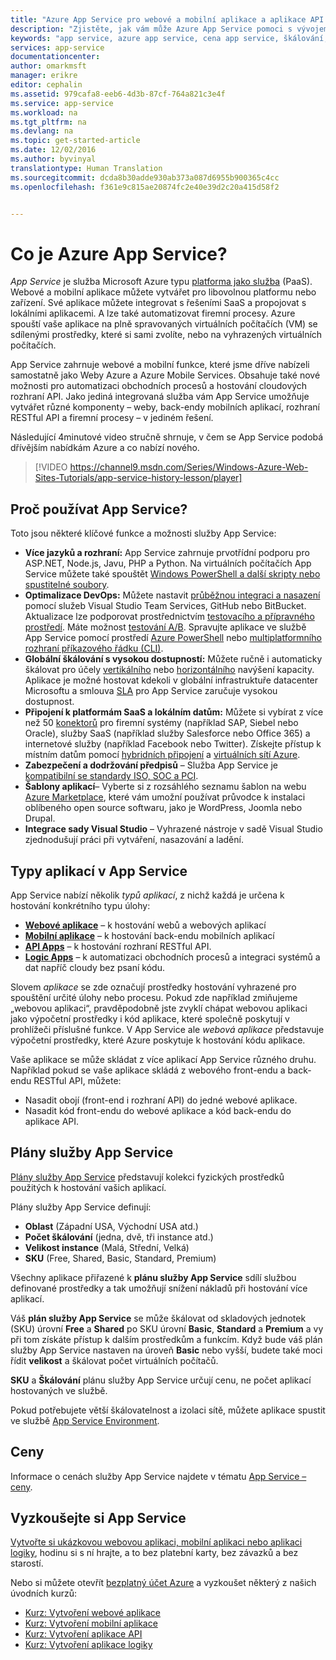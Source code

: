 ```yaml
---
title: "Azure App Service pro webové a mobilní aplikace a aplikace API | Dokumentace Microsoftu"
description: "Zjistěte, jak vám může Azure App Service pomoci s vývojem, nasazením a správou webových a mobilních aplikací."
keywords: "app service, azure app service, cena app service, škálování, škálovatelné, nasazení aplikace, nasazení aplikace azure, paas, platforma jako služba, web, azure mobile"
services: app-service
documentationcenter: 
author: omarkmsft
manager: erikre
editor: cephalin
ms.assetid: 979cafa8-eeb6-4d3b-87cf-764a821c3e4f
ms.service: app-service
ms.workload: na
ms.tgt_pltfrm: na
ms.devlang: na
ms.topic: get-started-article
ms.date: 12/02/2016
ms.author: byvinyal
translationtype: Human Translation
ms.sourcegitcommit: dcda8b30adde930ab373a087d6955b900365c4cc
ms.openlocfilehash: f361e9c815ae20874fc2e40e39d2c20a415d58f2


---
```

# <a name="what-is-azure-app-service"></a>Co je Azure App Service?
*App Service* je služba Microsoft Azure typu [platforma jako služba](https://en.wikipedia.org/wiki/Platform_as_a_service) (PaaS). Webové a mobilní aplikace můžete vytvářet pro libovolnou platformu nebo zařízení. Své aplikace můžete integrovat s řešeními SaaS a propojovat s lokálními aplikacemi. A lze také automatizovat firemní procesy. Azure spouští vaše aplikace na plně spravovaných virtuálních počítačích (VM) se sdílenými prostředky, které si sami zvolíte, nebo na vyhrazených virtuálních počítačích.

App Service zahrnuje webové a mobilní funkce, které jsme dříve nabízeli samostatně jako Weby Azure a Azure Mobile Services. Obsahuje také nové možnosti pro automatizaci obchodních procesů a hostování cloudových rozhraní API. Jako jediná integrovaná služba vám App Service umožňuje vytvářet různé komponenty – weby, back-endy mobilních aplikací, rozhraní RESTful API a firemní procesy – v jediném řešení.

Následující 4minutové video stručně shrnuje, v čem se App Service podobá dřívějším nabídkám Azure a co nabízí nového.

> [!VIDEO https://channel9.msdn.com/Series/Windows-Azure-Web-Sites-Tutorials/app-service-history-lesson/player]
> 
> 

## <a name="why-use-app-service"></a>Proč používat App Service?
Toto jsou některé klíčové funkce a možnosti služby App Service:

* **Více jazyků a rozhraní:** App Service zahrnuje prvotřídní podporu pro ASP.NET, Node.js, Javu, PHP a Python. Na virtuálních počítačích App Service můžete také spouštět [Windows PowerShell a další skripty nebo spustitelné soubory](../app-service-web/web-sites-create-web-jobs.md).
* **Optimalizace DevOps:** Můžete nastavit [průběžnou integraci a nasazení](../app-service-web/app-service-continuous-deployment.md) pomocí služeb Visual Studio Team Services, GitHub nebo BitBucket. Aktualizace lze podporovat prostřednictvím [testovacího a přípravného prostředí](../app-service-web/web-sites-staged-publishing.md). Máte možnost [testování A/B](../app-service-web/app-service-web-test-in-production-get-start.md). Spravujte aplikace ve službě App Service pomocí prostředí [Azure PowerShell](/powershell/azureps-cmdlets-docs) nebo [multiplatformního rozhraní příkazového řádku (CLI)](../xplat-cli-install.md).
* **Globální škálování s vysokou dostupností:** Můžete ručně i automaticky škálovat pro účely [vertikálního](../app-service-web/web-sites-scale.md) nebo [horizontálního](../monitoring-and-diagnostics/insights-how-to-scale.md) navýšení kapacity. Aplikace je možné hostovat kdekoli v globální infrastruktuře datacenter Microsoftu a smlouva [SLA](https://azure.microsoft.com/support/legal/sla/app-service/) pro App Service zaručuje vysokou dostupnost.
* **Připojení k platformám SaaS a lokálním datům:** Můžete si vybírat z více než 50 [konektorů](../connectors/apis-list.md) pro firemní systémy (například SAP, Siebel nebo Oracle), služby SaaS (například služby Salesforce nebo Office 365) a internetové služby (například Facebook nebo Twitter). Získejte přístup k místním datům pomocí [hybridních připojení](../biztalk-services/integration-hybrid-connection-overview.md) a [virtuálních sítí Azure](../app-service-web/web-sites-integrate-with-vnet.md).
* **Zabezpečení a dodržování předpisů** – Služba App Service je [kompatibilní se standardy ISO, SOC a PCI](https://www.microsoft.com/TrustCenter/).
* **Šablony aplikací**– Vyberte si z rozsáhlého seznamu šablon na webu [Azure Marketplace](https://azure.microsoft.com/marketplace/), které vám umožní používat průvodce k instalaci oblíbeného open source softwaru, jako je WordPress, Joomla nebo Drupal.
* **Integrace sady Visual Studio** – Vyhrazené nástroje v sadě Visual Studio zjednodušují práci při vytváření, nasazování a ladění.

## <a name="app-types-in-app-service"></a>Typy aplikací v App Service
App Service nabízí několik *typů aplikací*, z nichž každá je určena k hostování konkrétního typu úlohy:

* [**Webové aplikace**](../app-service-web/app-service-web-overview.md) – k hostování webů a webových aplikací
* [**Mobilní aplikace**](../app-service-mobile/app-service-mobile-value-prop.md) – k hostování back-endu mobilních aplikací
* [**API Apps**](../app-service-api/app-service-api-apps-why-best-platform.md) – k hostování rozhraní RESTful API.
* [**Logic Apps**](../app-service-logic/app-service-logic-what-are-logic-apps.md) – k automatizaci obchodních procesů a integraci systémů a dat napříč cloudy bez psaní kódu.

Slovem *aplikace* se zde označují prostředky hostování vyhrazené pro spouštění určité úlohy nebo procesu. Pokud zde například zmiňujeme „webovou aplikaci“, pravděpodobně jste zvyklí chápat webovou aplikaci jako výpočetní prostředky i kód aplikace, které společně poskytují v prohlížeči příslušné funkce. V App Service ale *webová aplikace* představuje výpočetní prostředky, které Azure poskytuje k hostování kódu aplikace. 

Vaše aplikace se může skládat z více aplikací App Service různého druhu. Například pokud se vaše aplikace skládá z webového front-endu a back-endu RESTful API, můžete:

- Nasadit obojí (front-end i rozhraní API) do jedné webové aplikace.  
- Nasadit kód front-endu do webové aplikace a kód back-endu do aplikace API. 



## <a name="app-service-plans"></a>Plány služby App Service
[Plány služby App Service](azure-web-sites-web-hosting-plans-in-depth-overview.md) představují kolekci fyzických prostředků použitých k hostování vašich aplikací.

Plány služby App Service definují:

- **Oblast** (Západní USA, Východní USA atd.)
- **Počet škálování** (jedna, dvě, tři instance atd.)
- **Velikost instance** (Malá, Střední, Velká)
- **SKU** (Free, Shared, Basic, Standard, Premium)

Všechny aplikace přiřazené k **plánu služby App Service** sdílí službou definované prostředky a tak umožňují snížení nákladů při hostování více aplikací.

Váš **plán služby App Service** se může škálovat od skladových jednotek (SKU) úrovní **Free** a **Shared** po SKU úrovní **Basic**, **Standard** a **Premium** a vy při tom získáte přístup k dalším prostředkům a funkcím. Když bude váš plán služby App Service nastaven na úroveň **Basic** nebo vyšší, budete také moci řídit **velikost** a škálovat počet virtuálních počítačů.

**SKU** a **Škálování** plánu služby App Service určují cenu, ne počet aplikací hostovaných ve službě. 

Pokud potřebujete větší škálovatelnost a izolaci sítě, můžete aplikace spustit ve službě [App Service Environment](../app-service-web/app-service-app-service-environment-intro.md).

## <a name="pricing"></a>Ceny
Informace o cenách služby App Service najdete v tématu [App Service – ceny](https://azure.microsoft.com/pricing/details/app-service/).

## <a name="test-drive-app-service"></a>Vyzkoušejte si App Service
[Vytvořte si ukázkovou webovou aplikaci, mobilní aplikaci nebo aplikaci logiky](http://go.microsoft.com/fwlink/?LinkId=523751), hodinu si s ní hrajte, a to bez platební karty, bez závazků a bez starostí.

Nebo si můžete otevřít [bezplatný účet Azure](https://azure.microsoft.com/pricing/free-trial/) a vyzkoušet některý z našich úvodních kurzů:

* [Kurz: Vytvoření webové aplikace](../app-service-web/app-service-web-get-started.md)
* [Kurz: Vytvoření mobilní aplikace](../app-service-mobile/app-service-mobile-android-get-started.md)
* [Kurz: Vytvoření aplikace API](../app-service-api/app-service-api-dotnet-get-started.md)
* [Kurz: Vytvoření aplikace logiky](../app-service-logic/app-service-logic-create-a-logic-app.md)




<!--HONumber=Dec16_HO1-->


